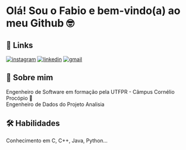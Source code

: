 
# Olá! Sou o Fabio e bem-vindo(a) ao meu Github 🤓


## 🔗 Links
[![instagram](https://img.shields.io/badge/Instagram-E4405F?style=for-the-badge&logo=instagram&logoColor=white)](https://instagram.com/fabao.mats)
[![linkedin](https://img.shields.io/badge/linkedin-0A66C2?style=for-the-badge&logo=linkedin&logoColor=white)](https://www.linkedin.com/in/fabioeizomatsumoto/)
[![gmail](https://img.shields.io/badge/Gmail-D14836?style=for-the-badge&logo=gmail&logoColor=white)](https://mail.google.com/mail/u/0/?tab=rm&ogbl#inbox)


## 🚀 Sobre mim
Engenheiro de Software em formação pela UTFPR - Câmpus Cornélio Procópio 💪  
Engenheiro de Dados do Projeto Analisia


## 🛠 Habilidades
Conhecimento em C, C++, Java, Python...
